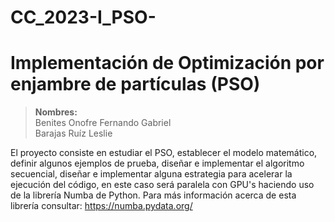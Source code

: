 # CC_2023-I_PSO-
# Implementación de Optimización por enjambre de partículas (PSO)
> **Nombres:** \
 Benites Onofre Fernando Gabriel \
 Barajas Ruíz Leslie
 
El proyecto consiste en estudiar el PSO, establecer el modelo matemático, definir algunos ejemplos de prueba, diseñar e implementar el algoritmo secuencial, diseñar  e implementar alguna estrategia para acelerar la ejecución del código, en este caso será paralela con GPU's haciendo uso de la librería Numba de Python. Para más información acerca de esta librería consultar: https://numba.pydata.org/
